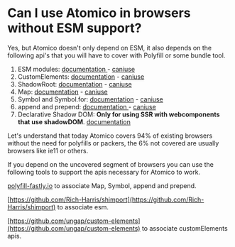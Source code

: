 # Can I use Atomico in browsers without ESM support?

Yes, but Atomico doesn't only depend on ESM, it also depends on the following api's that you will have to cover with Polyfill or some bundle tool.

1. ESM modules: [documentation ](https://developer.mozilla.org/en-US/docs/Web/JavaScript/Guide/Modules)- [caniuse](https://caniuse.com/es6-module)
2. CustomElements: [documentation](https://developer.mozilla.org/en-US/docs/Web/API/Window/customElements) - [caniuse](https://caniuse.com/mdn-api\_window\_customelements)
3. ShadowRoot: [documentation](https://developer.mozilla.org/en-US/docs/Web/API/ShadowRoot) - [caniuse](https://caniuse.com/mdn-api\_shadowroot)
4. Map: [documentation](https://developer.mozilla.org/en-US/docs/Web/JavaScript/Reference/Global\_Objects/Map) - [caniuse](https://caniuse.com/mdn-html\_elements\_map)
5. Symbol and Symbol.for: [documentation](https://developer.mozilla.org/en-US/docs/Web/JavaScript/Reference/Global\_Objects/Symbol/for) - [caniuse](https://caniuse.com/mdn-api\_element\_prepend)
6. append and prepend: [documentation ](https://developer.mozilla.org/en-US/docs/Web/API/Element/prepend)- [caniuse](https://caniuse.com/mdn-api\_element\_prepend)
7. Declarative Shadow DOM: **Only for using SSR with webcomponents that use shadowDOM**. [documentation](https://developer.chrome.com/es/articles/declarative-shadow-dom/)

Let's understand that today Atomico covers 94% of existing browsers without the need for polyfills or packers, the 6% not covered are usually browsers like ie11 or others.

If you depend on the uncovered segment of browsers you can use the following tools to support the apis necessary for Atomico to work.

[polyfill-fastly.io](https://polyfill-fastly.io/v3/polyfill.min.js?features=Element.prototype.append%2CSymbol%2CElement.prototype.prepend%2CMap) to associate Map, Symbol, append and prepend.

[https://github.com/Rich-Harris/shimport](https://github.com/Rich-Harris/shimport) to associate esm.

[https://github.com/ungap/custom-elements](https://github.com/ungap/custom-elements) to associate customElements apis.

